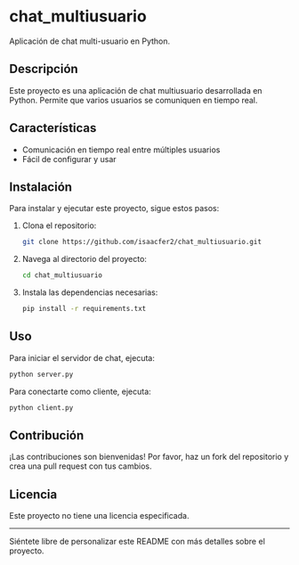 # chat_multiusuario

Aplicación de chat multi-usuario en Python.
## Descripción

Este proyecto es una aplicación de chat multiusuario desarrollada en Python. Permite que varios usuarios se comuniquen en tiempo real.

## Características

- Comunicación en tiempo real entre múltiples usuarios
- Fácil de configurar y usar

## Instalación

Para instalar y ejecutar este proyecto, sigue estos pasos:

1. Clona el repositorio:
   ```bash
   git clone https://github.com/isaacfer2/chat_multiusuario.git
   ```
2. Navega al directorio del proyecto:
   ```bash
   cd chat_multiusuario
   ```
3. Instala las dependencias necesarias:
   ```bash
   pip install -r requirements.txt
   ```

## Uso

Para iniciar el servidor de chat, ejecuta:
```bash
python server.py
```

Para conectarte como cliente, ejecuta:
```bash
python client.py
```

## Contribución

¡Las contribuciones son bienvenidas! Por favor, haz un fork del repositorio y crea una pull request con tus cambios.

## Licencia

Este proyecto no tiene una licencia especificada.

---

Siéntete libre de personalizar este README con más detalles sobre el proyecto.

